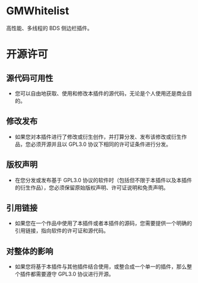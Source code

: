 # GMWhitelist

高性能、多线程的 BDS 侧边栏插件。

# 开源许可

## 源代码可用性

- 您可以自由地获取、使用和修改本插件的源代码，无论是个人使用还是商业目的。

## 修改发布

- 如果您对本插件进行了修改或衍生创作，并打算分发、发布该修改或衍生作品，您必须开源并且以 GPL3.0 协议下相同的许可证条件进行分发。

## 版权声明

- 在您分发或发布基于 GPL3.0 协议的软件时（包括但不限于本插件以及本插件的衍生作品），您必须保留原始版权声明、许可证说明和免责声明。

## 引用链接

- 如果您在一个作品中使用了本插件或者本插件的源码，您需要提供一个明确的引用链接，指向软件的许可证和源代码。

## 对整体的影响

- 如果您将基于本插件与其他插件结合使用，或整合成一个单一的插件，那么整个插件都需要遵守 GPL3.0 协议进行开源。
